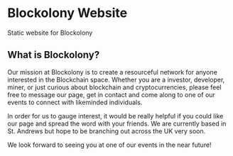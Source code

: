 # Blockolony Website

Static website for Blockolony

## What is Blockolony?

Our mission at Blockolony is to create a resourceful network for anyone interested in the Blockchain space. Whether you are a investor, developer, miner, or just curious about blockchain and cryptocurrencies, please feel free to message our page, get in contact and come along to one of our events to connect with likeminded individuals.

In order for us to gauge interest, it would be really helpful if you could like our page and spread the word with your friends. We are currently based in St. Andrews but hope to be branching out across the UK very soon.

We look forward to seeing you at one of our events in the near future!
